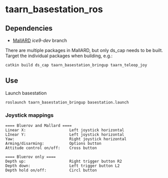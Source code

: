 # taarn_basestation_ros

## Dependencies
- [MallARD](https://github.com/EEEManchester/MallARD/tree/ice9-dev) _ice9-dev_ branch

There are multiple packages in MallARD, but only ds_cap needs to be built. Target the individual packages when building, e.g.:
```
catkin build ds_cap taarn_basestation_bringup taarn_teleop_joy
```

## Use
Launch basestation
```
roslaunch taarn_basestation_bringup basestation.launch
```

### Joystick mappings
```
==== Bluerov and Mallard ====
Linear X:                   Left joystick horizontal
LInear Y:                   Left joystick horizontal
Yaw:                        Right joystick horizontal
Arming/disarming:           Options button
Attitude control on/off:    Cross button

==== Bluerov only ====
Depth up:                   Right trigger button R2
Depth down:                 Left trigger button L2
Depth hold on/off:          Circl button
```
